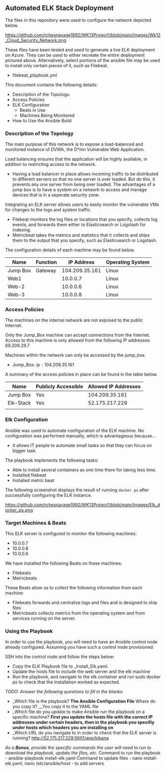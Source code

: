 ## Automated ELK Stack Deployment

The files in this repository were used to configure the network depicted below.

https://github.com/rchesnavage1992/WK13Project1/blob/main/Images/Wk12_Cloud_Security_Network.png

These files have been tested and used to generate a live ELK deployment on Azure. They can be used to either recreate the entire deployment pictured above.
Alternatively, select portions of the ansible file may be used to install only certain pieces of it, such as Filebeat.

  - filebeat_playbook.yml

This document contains the following details:
- Description of the Topologu
- Access Policies
- ELK Configuration
  - Beats in Use
  - Machines Being Monitored
- How to Use the Ansible Build


### Description of the Topology

The main purpose of this network is to expose a load-balanced and monitored instance of DVWA, the D*mn Vulnerable Web Application.

Load balancing ensures that the application will be highly available, in addition to restricting access to the network.
- Having a load balancer in place allows incoming traffic to be distributed to different servers so that no one server is over loaded. But do this, it prevents any
one server from being over loaded.  The advantages of a jump box is to have a system on a network to access and manage devices that is in a seperate security zone. 

Integrating an ELK server allows users to easily monitor the vulnerable VMs for changes to the logs and system traffic.
- Filebeat monitors the log files or locations that you specify, collects log events, and forwards them either to Elasticsearch or Logstash for indexing.
- Metricbeat takes the metrics and statistics that it collects and ships them to the output that you specify, such as Elasticsearch or Logstash.

The configuration details of each machine may be found below.

| Name     | Function | IP Address    | Operating System |
|----------|----------|---------------|------------------|
| Jump Box | Gateway  | 104.209.35.161| Linux            |
| Web1     |          | 10.0.0.7      | Linux            |
| Web-2    |          | 10.0.0.6      | Linux            |
| Web-3    |          | 10.0.0.8      | Linux            |

### Access Policies

The machines on the internal network are not exposed to the public Internet. 

Only the Jump_Box machine can accept connections from the Internet. Access to this machine is only allowed from the following IP addresses:
69.209.29.7

Machines within the network can only be accessed by the jump_box.
- Jump_Box: ip - 104.209.35.161

A summary of the access policies in place can be found in the table below.

| Name     | Publicly Accessible | Allowed IP Addresses |
|----------|---------------------|----------------------|
| Jump Box | Yes                 | 104.209.35.161       |
| Elk-Stack| Yes                 | 52.175.217.229       |
|          |                     |                      |

### Elk Configuration

Ansible was used to automate configuration of the ELK machine. No configuration was performed manually, which is advantageous because...
- It allows IT people to automate small tasks so that they can focus on bigger task.

The playbook implements the following tasks:
- Able to install several containers as one time there for taking less time.
- Installed filebeat
- Installed metric beat

The following screenshot displays the result of running `docker ps` after successfully configuring the ELK instance.

https://github.com/rchesnavage1992/WK13Project1/blob/main/Images/Elk_docker_ps.png 

### Target Machines & Beats
This ELK server is configured to monitor the following machines:
- 10.0.0.7
- 10.0.0.8
- 10.0.0.6

We have installed the following Beats on these machines:
- Filebeats
- Metricbeats

These Beats allow us to collect the following information from each machine:
- Filebeats forwards and centralize logs and files and is designed to ship files
- Metricbeats collects metrics from the operating system and from services running on the server.

### Using the Playbook
In order to use the playbook, you will need to have an Ansible control node already configured. Assuming you have such a control node provisioned: 

SSH into the control node and follow the steps below:
- Copy the ELK Playbook file to _Install_Elk.yaml.
- Update the hosts file to include the web server and the elk machine
- Run the playbook, and navigate to the elk container and run sudo docker ps to check that the installation worked as expected.

_TODO: Answer the following questions to fill in the blanks:_
- _Which file is the playbook?  __The Ansible Configuration File__ Where do you copy it? __You copy it to the YAML file
- _Which file do you update to make Ansible run the playbook on a specific machine? __First you update the hosts file with the correct IP addresses under certain headers, then in the playbook you specifiy under hosts which headers you are installing on__ 
- _Which URL do you navigate to in order to check that the ELK server is running? http://52.175.217.229:5601/app/kibana

_As a **Bonus**, provide the specific commands the user will need to run to download the playbook, update the files, etc._
Command to run the playbook - ansible-playbook install-elk.yaml
Command to update files - nano install-elk.yaml, nano /etc/ansible/host - to add servers
